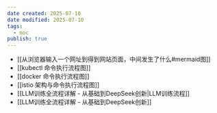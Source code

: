 ```yaml
---
date created: 2025-07-10
date modified: 2025-07-10
tags:
  - moc
publish: true
---
```


- [[从浏览器输入一个网址到得到网站页面，中间发生了什么#mermaid图]]
- [[kubectl 命令执行流程图]]
- [[docker 命令执行流程图]]
- [[istio 架构与命令执行流程图]]
- [[LLM训练全流程详解 - 从基础到DeepSeek创新|LLM训练流程]]
- [[LLM训练全流程详解 - 从基础到DeepSeek创新]]
